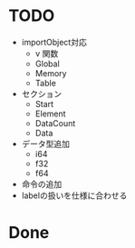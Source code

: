 # TODO

- importObject対応
  - v 関数
  - Global
  - Memory
  - Table
- セクション
  - Start
  - Element
  - DataCount
  - Data
- データ型追加
  - i64
  - f32
  - f64
- 命令の追加
- labelの扱いを仕様に合わせる

# Done